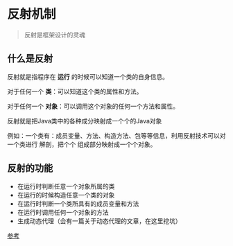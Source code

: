 # 反射机制

> 反射是框架设计的灵魂

## 什么是反射

反射就是指程序在 **运行** 的时候可以知道一个类的自身信息。

对于任何一个 **类**：可以知道这个类的属性和方法。

对于任何一个 **对象**：可以调用这个对象的任何一个方法和属性。

反射就是把Java类中的各种成分映射成一个个的Java对象

例如：一个类有：成员变量、方法、构造方法、包等等信息，利用反射技术可以对一个类进行 解剖，把个个 组成部分映射成一个个对象。

## 反射的功能

* 在运行时判断任意一个对象所属的类
* 在运行的时候构造任意一个类的对象
* 在运行时判断一个类所具有的成员变量和方法
* 在运行时调用任何一个对象的方法
* 生成动态代理（会有一篇关于动态代理的文章，在这里挖坑）

[参考](https://mp.weixin.qq.com/s/Mdb7ZLxSQFaU6XhuaTrONg)
